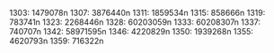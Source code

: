 1303: 1479078n
1307: 3876440n
1311: 1859534n
1315: 858666n
1319: 783741n
1323: 2268446n
1328: 60203059n
1333: 60208307n
1337: 740707n
1342: 58971595n
1346: 4220829n
1350: 1939268n
1355: 4620793n
1359: 716322n
